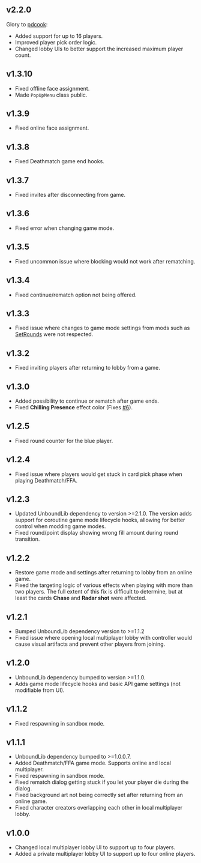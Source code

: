 ## v2.2.0

Glory to [pdcook](https://github.com/pdcook):
- Added support for up to 16 players.
- Improved player pick order logic.
- Changed lobby UIs to better support the increased maximum player count.

## v1.3.10

- Fixed offline face assignment.
- Made `PopUpMenu` class public.

## v1.3.9

- Fixed online face assignment.

## v1.3.8

- Fixed Deathmatch game end hooks.

## v1.3.7

- Fixed invites after disconnecting from game.

## v1.3.6

- Fixed error when changing game mode.

## v1.3.5

- Fixed uncommon issue where blocking would not work after rematching.

## v1.3.4

- Fixed continue/rematch option not being offered.

## v1.3.3

- Fixed issue where changes to game mode settings from mods such as [SetRounds](https://rounds.thunderstore.io/package/Ascyst/SetRounds/) were not respected.

## v1.3.2

- Fixed inviting players after returning to lobby from a game.

## v1.3.0

- Added possibility to continue or rematch after game ends.
- Fixed **Chilling Presence** effect color (Fixes [#6](https://github.com/olavim/RoundsWithFriends/issues/6)).

## v1.2.5

- Fixed round counter for the blue player.

## v1.2.4

- Fixed issue where players would get stuck in card pick phase when playing Deathmatch/FFA.

## v1.2.3

- Updated UnboundLib dependency to version >=2.1.0. The version adds support for coroutine game mode lifecycle hooks, allowing for better control when modding game modes.
- Fixed round/point display showing wrong fill amount during round transition.

## v1.2.2

- Restore game mode and settings after returning to lobby from an online game.
- Fixed the targeting logic of various effects when playing with more than two players. The full extent of this fix is difficult to determine, but at least the cards **Chase** and **Radar shot** were affected.

## v1.2.1

- Bumped UnboundLib dependency version to >=1.1.2
- Fixed issue where opening local multiplayer lobby with controller would cause visual artifacts and prevent other players from joining.

## v1.2.0

- UnboundLib dependency bumped to version >=1.1.0.
- Adds game mode lifecycle hooks and basic API game settings (not modifiable from UI).

## v1.1.2

- Fixed respawning in sandbox mode.

## v1.1.1

- UnboundLib dependency bumped to >=1.0.0.7.
- Added Deathmatch/FFA game mode. Supports online and local multiplayer.
- Fixed respawning in sandbox mode.
- Fixed rematch dialog getting stuck if you let your player die during the dialog.
- Fixed background art not being correctly set after returning from an online game.
- Fixed character creators overlapping each other in local multiplayer lobby.

## v1.0.0

- Changed local multiplayer lobby UI to support up to four players.
- Added a private multiplayer lobby UI to support up to four online players.
